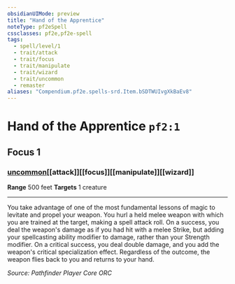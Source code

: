 ```yaml
---
obsidianUIMode: preview
title: "Hand of the Apprentice"
noteType: pf2eSpell
cssclasses: pf2e,pf2e-spell
tags:
  - spell/level/1
  - trait/attack
  - trait/focus
  - trait/manipulate
  - trait/wizard
  - trait/uncommon
  - remaster
aliases: "Compendium.pf2e.spells-srd.Item.bSDTWUIvgXkBaEv8" 
---
```

# Hand of the Apprentice  `pf2:1`  
## Focus 1
### [uncommon](uncommon "Uncommon Rarity Trait")[[attack]][[focus]][[manipulate]][[wizard]]

**Range** 500 feet
**Targets** 1 creature
* * * 
You take advantage of one of the most fundamental lessons of magic to levitate and propel your weapon. You hurl a held melee weapon with which you are trained at the target, making a spell attack roll. On a success, you deal the weapon's damage as if you had hit with a melee Strike, but adding your spellcasting ability modifier to damage, rather than your Strength modifier. On a critical success, you deal double damage, and you add the weapon's critical specialization effect. Regardless of the outcome, the weapon flies back to you and returns to your hand.

*Source: Pathfinder Player Core*
*ORC*